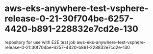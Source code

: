 # aws-eks-anywhere-test-vsphere-release-0-21-30f704be-6257-4420-b891-228832e7cd2e-130
repository for use with E2E test job aws-eks-anywhere-test-vsphere-release-0-21:30f704be-6257-4420-b891-228832e7cd2e-130
